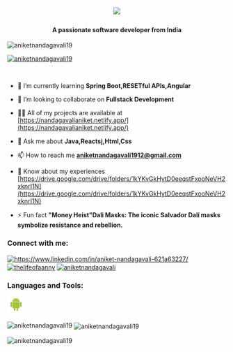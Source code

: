 <h1 align="center">
    <img src="https://readme-typing-svg.herokuapp.com/?font=Righteous&size=35&center=true&vCenter=true&width=500&height=70&duration=4000&lines=Hi+There!+👋;+I'm+Aniket+Nandagavali!;" />
</h1>
<h4 align="center">A passionate software developer from India </h4>
<div align="left">

<p align="left"> <img src="https://komarev.com/ghpvc/?username=aniketnandagavali19&label=Profile%20views&color=0e75b6&style=flat" alt="aniketnandagavali19" /> </p>

<p align="left"> <a href="https://github.com/ryo-ma/github-profile-trophy"><img src="https://github-profile-trophy.vercel.app/?username=aniketnandagavali19" alt="aniketnandagavali19" /></a> </p>

<p align="left"> <a href="https://twitter.com/" target="blank"><img src="https://img.shields.io/twitter/follow/?logo=twitter&style=for-the-badge" alt="" /></a> </p>

- 🌱 I’m currently learning **Spring Boot,RESETful APIs,Angular**

- 👯 I’m looking to collaborate on **Fullstack Development**

- 👨‍💻 All of my projects are available at [https://nandagavalianiket.netlify.app/](https://nandagavalianiket.netlify.app/)

- 💬 Ask me about **Java,Reactsj,Html,Css**

- 📫 How to reach me **aniketnandagavali1912@gmail.com**

- 📄 Know about my experiences [https://drive.google.com/drive/folders/1kYKvGkHytD0eeqstFxooNeVH2xknrI1N](https://drive.google.com/drive/folders/1kYKvGkHytD0eeqstFxooNeVH2xknrI1N)

- ⚡ Fun fact **"Money Heist"Dali Masks: The iconic Salvador Dalí masks symbolize resistance and rebellion.**


<h3 align="left">Connect with me:</h3>
<p align="left">
<a href="https://linkedin.com/in/https://www.linkedin.com/in/aniket-nandagavali-621a63227/" target="blank"><img align="center" src="https://raw.githubusercontent.com/rahuldkjain/github-profile-readme-generator/master/src/images/icons/Social/linked-in-alt.svg" alt="https://www.linkedin.com/in/aniket-nandagavali-621a63227/" height="30" width="40" /></a>
<a href="https://instagram.com/thelifeofaanny" target="blank"><img align="center" src="https://raw.githubusercontent.com/rahuldkjain/github-profile-readme-generator/master/src/images/icons/Social/instagram.svg" alt="thelifeofaanny" height="30" width="40" /></a>
<a href="https://www.leetcode.com/aniketnandagavali" target="blank"><img align="center" src="https://raw.githubusercontent.com/rahuldkjain/github-profile-readme-generator/master/src/images/icons/Social/leet-code.svg" alt="aniketnandagavali" height="30" width="40" /></a>
</p>

<h3 align="left">Languages and Tools:</h3>
<p align="left"> <a href="https://developer.android.com" target="_blank" rel="noreferrer"> <img src="https://raw.githubusercontent.com/devicons/devicon/master/icons/android/android-original-wordmark.svg" alt="android" width="40" height="40"/> </a> </p>

<p><img align="left" src="https://github-readme-stats.vercel.app/api/top-langs?username=aniketnandagavali19&show_icons=true&locale=en&layout=compact" alt="aniketnandagavali19" /></p>

<p>&nbsp;<img align="center" src="https://github-readme-stats.vercel.app/api?username=aniketnandagavali19&show_icons=true&locale=en" alt="aniketnandagavali19" /></p>

<p><img align="center" src="https://github-readme-streak-stats.herokuapp.com/?user=aniketnandagavali19&" alt="aniketnandagavali19" /></p>
